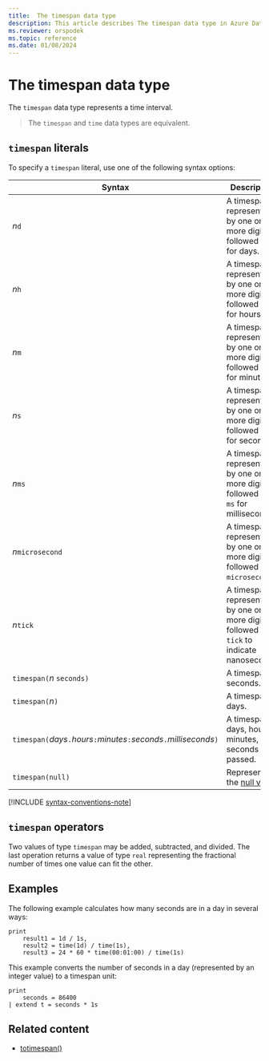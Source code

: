 ```yaml
---
title:  The timespan data type
description: This article describes The timespan data type in Azure Data Explorer.
ms.reviewer: orspodek
ms.topic: reference
ms.date: 01/08/2024
---
```

# The timespan data type

The `timespan` data type represents a time interval.

> The `timespan` and `time` data types are equivalent.

## `timespan` literals

To specify a `timespan` literal, use one of the following syntax options:

| Syntax | Description | Example | Length of time |
|--|--|--|--|
| *n*`d` | A timespan represented by one or more digits followed by `d` for days. | `2d` | 2 days |
| *n*`h` | A timespan represented by one or more digits followed by `h` for hours. | `1.5h` | 1.5 hours |
| *n*`m` | A timespan represented by one or more digits followed by `m` for minutes. | `30m` | 30 minutes |
| *n*`s` | A timespan represented by one or more digits followed by `s` for seconds. | `10s` | 10 seconds |
| *n*`ms` | A timespan represented by one or more digits followed by `ms` for milliseconds. | `100ms` | 100 milliseconds |
| *n*`microsecond` | A timespan represented by one or more digits followed by `microsecond`. | `10microsecond` | 10 microseconds |
| *n*`tick` | A timespan represented by one or more digits followed by `tick` to indicate nanoseconds. | `1tick` | 100 ns |
| `timespan(`*n* `seconds)` | A timespan in seconds. | `timespan(15 seconds)` | 15 seconds |
| `timespan(`*n*`)` | A timespan in days. | `timespan(2)` | 2 days |
| `timespan(`*days*`.`*hours*`:`*minutes*`:`*seconds*`.`*milliseconds*`)` | A timespan in days, hours, minutes, and seconds passed.| `timespan(0.12:34:56.7)` | `0d+12h+34m+56.7s` |
| `timespan(null)` | Represents the [null value](null-values.md). | | |

[!INCLUDE [syntax-conventions-note](../../../includes/syntax-conventions-note.md)]

## `timespan` operators

Two values of type `timespan` may be added, subtracted, and divided.
The last operation returns a value of type `real` representing the
fractional number of times one value can fit the other.

## Examples

The following example calculates how many seconds are in a day in several ways:

```kusto
print
    result1 = 1d / 1s,
    result2 = time(1d) / time(1s),
    result3 = 24 * 60 * time(00:01:00) / time(1s)
```

This example converts the number of seconds in a day (represented by an integer value) to a timespan unit:

```kusto
print 
    seconds = 86400
| extend t = seconds * 1s
```

## Related content

* [totimespan()](../../query/totimespanfunction.md)
